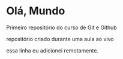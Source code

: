 # Olá, Mundo
Primeiro repositório do curso de Git e Github

repositório criado durante uma aula ao vivo

essa linha eu adicionei remotamente.
